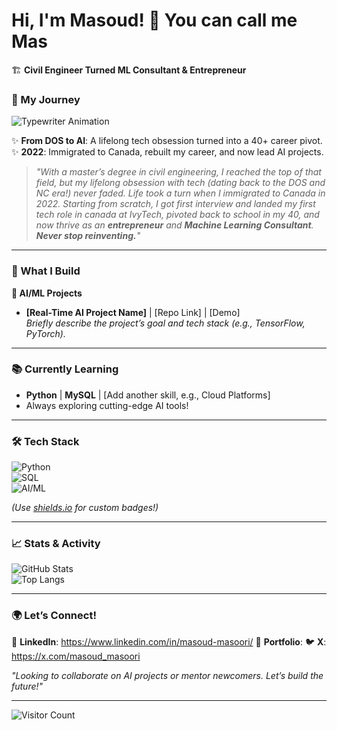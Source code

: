 # Hi, I'm Masoud! 👋  You can call me Mas 
🏗️ **Civil Engineer Turned ML Consultant & Entrepreneur**  

### 🌟 My Journey  
![Typewriter Animation]([https://i.imgur.com/your-gif-link.gif](https://i.imgur.com/your-gif-link.gif))  

✨ **From DOS to AI**: A lifelong tech obsession turned into a 40+ career pivot.  
✨ **2022**: Immigrated to Canada, rebuilt my career, and now lead AI projects.  
> *"With a master’s degree in civil engineering, I reached the top of that field, but my lifelong obsession with tech (dating back to the DOS and NC era!) never faded. Life took a turn when I immigrated to Canada in 2022. Starting from scratch, I got first interview and landed my first tech role in canada at IvyTech, pivoted back to school in my 40, and now thrive as an **entrepreneur** and **Machine Learning Consultant**.  
> **Never stop reinventing.**"*  

---

### 🔧 What I Build  
**🤖 AI/ML Projects**  
- **[Real-Time AI Project Name]** | [Repo Link] | [Demo]  
  *Briefly describe the project’s goal and tech stack (e.g., TensorFlow, PyTorch).*  



---

### 📚 Currently Learning  
- **Python** | **MySQL** | [Add another skill, e.g., Cloud Platforms]  
- Always exploring cutting-edge AI tools! 

---

### 🛠️ Tech Stack  
![Python](https://img.shields.io/badge/Python-Expert-blue)  
![SQL](https://img.shields.io/badge/MySQL-Intermediate-orange)  
![AI/ML](https://img.shields.io/badge/AI%20%2F%20ML-Real--Time%20Projects-green)  

*(Use [shields.io](https://shields.io) for custom badges!)*  

---

### 📈 Stats & Activity  
![GitHub Stats](https://github-readme-stats.vercel.app/api?username=YOUR_USERNAME&show_icons=true&theme=dark)  
![Top Langs](https://github-readme-stats.vercel.app/api/top-langs/?username=YOUR_USERNAME&layout=compact)  

---

### 🌍 Let’s Connect!  
💼 **LinkedIn**: https://www.linkedin.com/in/masoud-masoori/ 
🚀 **Portfolio**: 
🐦 **X**: https://x.com/masoud_masoori  

*"Looking to collaborate on AI projects or mentor newcomers. Let’s build the future!"*  

---

![Visitor Count](https://komarev.com/ghpvc/?username=YOUR_USERNAME&color=blueviolet)  
